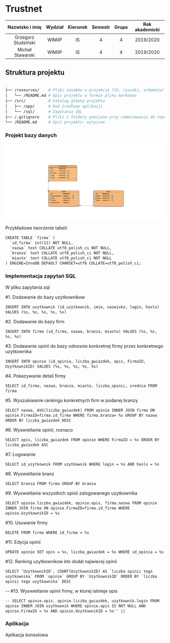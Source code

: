 # Trustnet


| Nazwisko i imię | Wydział | Kierunek | Semestr | Grupa | Rok akademicki |
| :-------------: | :-----: | :------: | :-----: | :---: | :------------: |
| Grzegorz Studziński         | WIMiIP  | IS       |   4     | 4     | 2019/2020      |
| Michał Stawarski         | WIMiIP  | IS       |   4     | 4     | 2019/2020      |

## Struktura projektu
```bash
.
├── /resources/    # Pliki zasobów w projekcie (SS, rysunki, schematy)
│   └── /README.md # Opis projektu w formie pliku markdown
├── /src/          # Katalog główny projektu
│   ├── /app/      # Kod źródłowy aplikacji
│   └── /sql/      # Zapytania SQL
├── /.gitignore    # Pliki i foldery pomijane przy commitowaniu do repozytorium
└── /README.md     # Opis projektu: wytyczne
```
### Projekt bazy danych

<img src="/resources/bazadanychplik.png">

Przykładowe tworzenie tabeli:
```
CREATE TABLE `firma` (
  `id_firma` int(11) NOT NULL,
  `nazwa` text COLLATE utf8_polish_ci NOT NULL,
  `branza` text COLLATE utf8_polish_ci NOT NULL,
  `miasto` text COLLATE utf8_polish_ci NOT NULL
) ENGINE=InnoDB DEFAULT CHARSET=utf8 COLLATE=utf8_polish_ci;
```

### Implementacja zapytań SQL
W pliku zapytania.sql

#1. Dodawanie do bazy uzytkownikow
```
INSERT INTO uzytkownik (id_uzytkownik, imie, nazwisko, login, haslo) VALUES (%s, %s, %s, %s, %s)
```

#2. Dodawanie do bazy firm
```
INSERT INTO firma (id_firma, nazwa, branza, miasto) VALUES (%s, %s, %s, %s)
```

#3. Dodawanie opinii do bazy odnosnie konkretnej firmy przez konkretnego uzytkownika
```
INSERT INTO opinie (id_opinia, liczba_gwiazdek, opis, FirmaID, UzytkownikID) VALUES (%s, %s, %s, %s, %s)
```

#4. Pokazywanie detali firmy
```
SELECT id_firma, nazwa, branza, miasto, liczba_opinii, srednia FROM firma
```

#5. Wyszukiwanie rankingu konkretnych firm w podanej branzy
```
SELECT nazwa, AVG(liczba_gwiazdek) FROM opinie INNER JOIN firma ON opinie.FirmaID=firma.id_firma WHERE firma.branza= %s GROUP BY nazwa ORDER BY liczba_gwiazdek DESC
```

#6. Wyswietlanie opinii, rosnaco
```
SELECT opis, liczba_gwiazdek FROM opinie WHERE FirmaID = %s ORDER BY liczba_gwiazdek ASC
```

#7. Logowanie

```
SELECT id_uzytkownik FROM uzytkownik WHERE login = %s AND haslo = %s
```

#8. Wyswietlanie branz
```
SELECT branza FROM firma GROUP BY branza
```

#9. Wyswietlanie wszystkich opinii zalogowanego uzytkownika
```
SELECT opinie.liczba_gwiazdek, opinie.opis, firma.nazwa FROM opinie INNER JOIN firma ON opinie.FirmaID=firma.id_firma WHERE opinie.UzytkownikID = %s
```

#10. Usuwanie firmy
```
DELETE FROM firma WHERE id_firma = %s
```

#11. Edycja opinii
```
UPDATE opinie SET opis = %s, liczba_gwiazdek = %s WHERE id_opinia = %s
```

#12. Ranking uzytkownikow kto dodal najwiecej opinii
```
SELECT `UzytkownikID`, COUNT(UzytkownikID) AS `liczba opinii tego uzytkownika` FROM `opinie` GROUP BY `UzytkownikID` ORDER BY `liczba opinii tego uzytkownika` DESC
```

-- #13. Wyswietlanie opinii firmy, w ktorej istnieje opis
```
-- SELECT opinie.opis, opinie.liczba_gwiazdek, uzytkownik.login FROM opinie INNER JOIN uzytkownik WHERE opinie.opis IS NOT NULL AND opinie.FirmaID = %s AND opinie.UzytkownikID = %s'' ||
```

### Aplikacja
Aplikacja konsolowa

